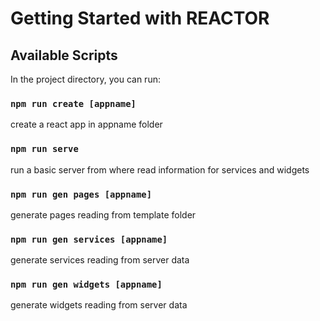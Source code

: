 # Getting Started with REACTOR

## Available Scripts

In the project directory, you can run:

### `npm run create [appname]`

create a react app in appname folder

### `npm run serve`

run a basic server from where read information for services and widgets

### `npm run gen pages [appname]`

generate pages reading from template folder

### `npm run gen services [appname]`

generate services reading from server data

### `npm run gen widgets [appname]`

generate widgets reading from server data
